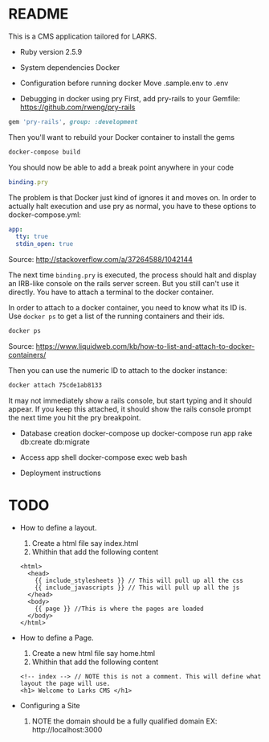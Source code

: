 # README

This is a CMS application tailored for LARKS.

* Ruby version
2.5.9

* System dependencies
Docker

* Configuration before running docker
  Move .sample.env to .env

* Debugging in docker using pry
First, add pry-rails to your Gemfile:  
https://github.com/rweng/pry-rails

```ruby
gem 'pry-rails', group: :development
```

Then you'll want to rebuild your Docker container to install the gems

```sh
docker-compose build
```

You should now be able to add a break point anywhere in your code

```ruby
binding.pry
```

The problem is that Docker just kind of ignores it and moves on. In order to actually halt execution and use pry as normal, you have to these options to docker-compose.yml:

```yaml
app:
  tty: true
  stdin_open: true
```

Source: http://stackoverflow.com/a/37264588/1042144

The next time `binding.pry` is executed, the process should halt and display an IRB-like console on the rails server screen. But you still can't use it directly. You have to attach a terminal to the docker container.

In order to attach to a docker container, you need to know what its ID is. Use `docker ps` to get a list of the running containers and their ids.

```sh
docker ps
```

Source: https://www.liquidweb.com/kb/how-to-list-and-attach-to-docker-containers/

Then you can use the numeric ID to attach to the docker instance:

```sh
docker attach 75cde1ab8133
```

It may not immediately show a rails console, but start typing and it should appear. If you keep this attached, it should show the rails console prompt the next time you hit the pry breakpoint.


* Database creation
docker-compose up
docker-compose run app rake db:create db:migrate

* Access app shell
docker-compose exec web bash

* Deployment instructions
# TODO

* How to define a layout.
  1. Create a html file say index.html
  2. Whithin that add the following content
    ```
    <html>
      <head>
        {{ include_stylesheets }} // This will pull up all the css
        {{ include_javascripts }} // This will pull up all the js
      </head>
      <body>
        {{ page }} //This is where the pages are loaded
      </body>
    </html>
    ```
* How to define a Page.
  1. Create a new html file say home.html
  2. Whithin that add the following content
    ```
    <!-- index --> // NOTE this is not a comment. This will define what layout the page will use.
    <h1> Welcome to Larks CMS </h1>
    ```

* Configuring a Site
  1. NOTE the domain should be a fully qualified domain 
     EX: http://localhost:3000
